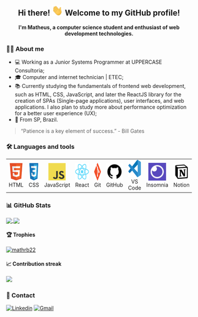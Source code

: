 <h2 align="center">
    Hi there! <img src=".github/img/waving-hand.gif" width="30px"> Welcome to my GitHub profile!
</h2>

<div align="center">
    <b>I'm Matheus, a computer science student and enthusiast of web development technologies.</b>
</div>

### 👨‍💻 About me

<ul>
  <li>💻 Working as a Junior Systems Programmer at UPPERCASE Consultoria;</li>
  <li>🎓 Computer and internet technician | ETEC;</li>
  <li>📚 Currently studying the fundamentals of frontend web development, such as HTML, CSS, JavaScript, and later the ReactJS library for the creation of SPAs (Single-page applications), user interfaces, and web applications. I also plan to study more about performance optimization for a better user experience (UX);</li>
  <li>📍 From SP, Brazil.</li>
</ul>

> “Patience is a key element of success.” - Bill Gates

### 🛠️ Languages and tools

<table>
  <tr>
    <td align="center" width="96">
      <a href="https://developer.mozilla.org/en-US/docs/Web/HTML">
        <img src=".github/img/html5.svg" width="48" height="48" alt="HTML" />
      </a>
      <span>HTML</span>
    </td>
    <td align="center" width="96">
      <a href="https://developer.mozilla.org/en-US/docs/Web/CSS">
        <img src=".github/img/css3.svg" width="48" height="48" alt="CSS" />
      </a>
      <span>CSS</span>
    </td>
    <td align="center" width="96">
      <a href="https://developer.mozilla.org/en-US/docs/Web/JavaScript">
        <img src=".github/img/javascript.svg" width="48" height="48" alt="JavaScript" />
      </a>
      <span>JavaScript</span>
    </td>
    <td align="center" width="96">
      <a href="https://reactjs.org/">
        <img src=".github/img/react.svg" width="48" height="48" alt="React" />
      </a>
      <span>React</span>
    </td>
    <td align="center" width="96">
      <a href="https://git-scm.com/">
        <img src=".github/img/git.svg" width="48" height="48" alt="Git" />
      </a>
      <span>Git</span>
    </td>
    <td align="center" width="96">
      <a href="https://github.com/mathrb22">
        <img src=".github/img/github.jpg" width="48" height="48" alt="GitHub" />
      </a>
      <span>GitHub</span>
    </td>
    <td align="center" width="96">
      <a href="https://code.visualstudio.com/">
        <img src=".github/img/vscode.svg" width="48" height="48" alt="VS Code" />
      </a>
      <span>VS Code</span>
    </td>
    <td align="center" width="96">
      <a href="https://insomnia.rest/">
        <img src=".github/img/insomnia.jpg" width="48" height="48" alt="Insomnia" />
      </a>
      <span>Insomnia</span>
    </td>
    <td align="center" width="96">
      <a href="https://www.notion.so/">
        <img src=".github/img/notion.jpg" width="48" height="48" alt="Notion" />
      </a>
      <span>Notion</span>
    </td>
    <td align="center" width="96">
      <a href="https://www.figma.com/">
        <img src=".github/img/figma.svg" width="48" height="48" alt="Figma" />
      </a>
      <span>Figma</span>
    </td>
  </tr>
</table>

### 📊 GitHub Stats

<a href="https://github.com/mathrb22?tab=repositories">
  <img align="center" src="https://github-readme-stats.vercel.app/api/top-langs/?username=mathrb22&theme=omni" />
</a>

<a href="https://github.com/mathrb22">
  <img align="center" src="https://github-readme-stats.vercel.app/api?username=mathrb22&show_icons=true&theme=omni" />
</a>

#### 🏆 Trophies

<a href="https://github.com/mathrb22">
  <img src="https://github-profile-trophy.vercel.app/?username=mathrb22&theme=dracula&title=Followers, Commit, Stars, PullRequest, Repositories, Issues" alt="mathrb22">
</a>

#### 📈 Contribution streak

<a href="https://github.com/mathrb22?tab=repositories">
  <img src="https://github-readme-streak-stats.herokuapp.com/?user=mathrb22&theme=omni"/>
</a>

### 📲 Contact

<a href="https://www.linkedin.com/in/matheus-ribeiro-dev"><img src="https://img.shields.io/badge/-LinkedIn-0270AD?style=flat-square&logo=Linkedin&logoColor=white&link=https://www.linkedin.com/in/matheus-ribeiro-dev/" alt="Linkedin"/></a>
<a href="mailto:mathribe2020@gmail.com"><img src="https://img.shields.io/badge/-Gmail-E94134?style=flat-square&logo=Gmail&logoColor=white&link=mailto:mathribe2020@gmail.com" alt="Gmail"/></a>
